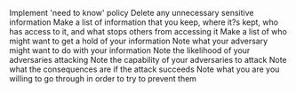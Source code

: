 Implement 'need to know' policy Delete any unnecessary sensitive
information Make a list of information that you keep, where it?s kept,
who has access to it, and what stops others from accessing it Make a
list of who might want to get a hold of your information Note what your
adversary might want to do with your information Note the likelihood of
your adversaries attacking Note the capability of your adversaries to
attack Note what the consequences are if the attack succeeds Note what
you are you willing to go through in order to try to prevent them
